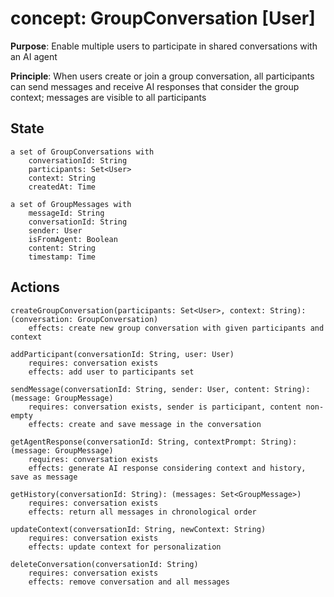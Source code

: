 # concept: GroupConversation [User]

**Purpose**: Enable multiple users to participate in shared conversations with an AI agent

**Principle**: When users create or join a group conversation, all participants can send messages and receive AI responses that consider the group context; messages are visible to all participants

## State

```
a set of GroupConversations with
    conversationId: String
    participants: Set<User>
    context: String
    createdAt: Time

a set of GroupMessages with
    messageId: String
    conversationId: String
    sender: User
    isFromAgent: Boolean
    content: String
    timestamp: Time
```

## Actions

```
createGroupConversation(participants: Set<User>, context: String): (conversation: GroupConversation)
    effects: create new group conversation with given participants and context

addParticipant(conversationId: String, user: User)
    requires: conversation exists
    effects: add user to participants set

sendMessage(conversationId: String, sender: User, content: String): (message: GroupMessage)
    requires: conversation exists, sender is participant, content non-empty
    effects: create and save message in the conversation

getAgentResponse(conversationId: String, contextPrompt: String): (message: GroupMessage)
    requires: conversation exists
    effects: generate AI response considering context and history, save as message

getHistory(conversationId: String): (messages: Set<GroupMessage>)
    requires: conversation exists
    effects: return all messages in chronological order

updateContext(conversationId: String, newContext: String)
    requires: conversation exists
    effects: update context for personalization

deleteConversation(conversationId: String)
    requires: conversation exists
    effects: remove conversation and all messages
```
